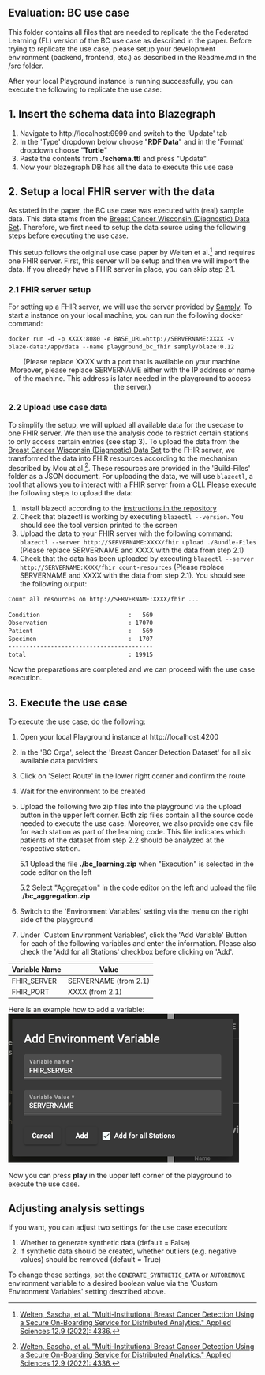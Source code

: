 ## Evaluation: BC use case

This folder contains all files that are needed to replicate the the Federated Learning (FL) version of the BC use case as described in the paper. Before trying to replicate the use case, please setup your development environment (backend, frontend, etc.) as described in the Readme.md in the /src folder.

After your local Playground instance is running successfully, you can execute the following to replicate the use case:

## 1. Insert the schema data into Blazegraph

1. Navigate to http://localhost:9999 and switch to the 'Update' tab
2. In the 'Type' dropdown below choose "**RDF Data**" and in the 'Format' dropdown choose "**Turtle**"
3. Paste the contents from **./schema.ttl** and press "Update".
4. Now your blazegraph DB has all the data to execute this use case

## 2. Setup a local FHIR server with the data

As stated in the paper, the BC use case was executed with (real) sample data. This data stems from the [Breast Cancer Wisconsin (Diagnostic) Data Set](https://www.kaggle.com/datasets/uciml/breast-cancer-wisconsin-data). Therefore, we first need to setup the data source using the following steps before executing the use case.

This setup follows the original use case paper by Welten et al.[^1] and requires one FHIR server. First, this server will be setup and then we will import the data. If you already have a FHIR server in place, you can skip step 2.1.

### 2.1 FHIR server setup

For setting up a FHIR server, we will use the server provided by [Samply](https://github.com/samply/blaze). To start a instance on your local machine, you can run the following docker command:
```
docker run -d -p XXXX:8080 -e BASE_URL=http://SERVERNAME:XXXX -v blaze-data:/app/data --name playground_bc_fhir samply/blaze:0.12
```
<p align="center">
(Please replace XXXX with a port that is available on your machine. Moreover, please replace SERVERNAME either with the IP address or name of the machine. This address is later needed in the playground to access the server.)
</p>


### 2.2 Upload use case data

To simplify the setup, we will upload all available data for the usecase to one FHIR server. We then use the analysis code to restrict certain stations to only access certain entries (see step 3). To upload the data from the [Breast Cancer Wisconsin (Diagnostic) Data Set](https://www.kaggle.com/datasets/uciml/breast-cancer-wisconsin-data) to the FHIR server, we transformed the data into FHIR resources according to the mechanism described by Mou at al.[^1]. These resources are provided in the 'Build-Files' folder as a JSON document. For uploading the data, we will use ```blazectl```, a tool that allows you to interact with a FHIR server from a CLI. Please execute the following steps to upload the data:

1. Install blazectl according to the [instructions in the repository](https://github.com/samply/blazectl/)
2. Check that blazectl is working by executing ```blazectl --version```. You should see the tool version printed to the screen
3. Upload the data to your FHIR server with the following command: ```blazectl --server http://SERVERNAME:XXXX/fhir upload ./Bundle-Files``` (Please replace SERVERNAME and XXXX with the data from step 2.1)
4. Check that the data has been uploaded by executing ```blazectl --server http://SERVERNAME:XXXX/fhir count-resources``` (Please replace SERVERNAME and XXXX with the data from step 2.1). You should see the following output:

``` text
Count all resources on http://SERVERNAME:XXXX/fhir ...

Condition                         :   569
Observation                       : 17070
Patient                           :   569
Specimen                          :  1707
-----------------------------------------
total                             : 19915
```

Now the preparations are completed and we can proceed with the use case execution.

## 3. Execute the use case

To execute the use case, do the following: 

1. Open your local Playground instance at http://localhost:4200
2. In the 'BC Orga', select the 'Breast Cancer Detection Dataset' for all six available data providers 
3. Click on 'Select Route' in the lower right corner and confirm the route
4. Wait for the environment to be created
5. Upload the following two zip files into the playground via the upload button in the upper left corner. Both zip files contain all the source code needed to execute the use case. Moreover, we also provide one csv file for each station as part of the learning code. This file indicates which patients of the dataset from step 2.2 should be analyzed at the respective station.

    5.1 Upload the file **./bc_learning.zip** when "Execution" is selected in the code editor on the left

    5.2 Select "Aggregation" in the code editor on the left and upload the file  **./bc_aggregation.zip**

6. Switch to the 'Environment Variables' setting via the menu on the right side of the playground
7. Under 'Custom Environment Variables', click the 'Add Variable' Button for each of the following variables and enter the information. Please also check the 'Add for all Stations' checkbox before clicking on 'Add'.

| Variable Name | Value                 |
|---------------|-----------------------|
| FHIR_SERVER   | SERVERNAME (from 2.1) |
| FHIR_PORT     | XXXX (from 2.1)       |

Here is an example how to add a variable:
![Image](./example.png "Adding a custom environment variable")

Now you can press **play** in the upper left corner of the playground to execute the use case.

## Adjusting analysis settings

If you want, you can adjust two settings for the use case execution:

1. Whether to generate synthetic data (default = False)
2. If synthetic data should be created, whether outliers (e.g. negative values) should be removed (default = True)

To change these settings, set the  ```GENERATE_SYNTHETIC_DATA``` or ```AUTOREMOVE``` environment variable to a desired boolean value via the 'Custom Environment Variables' setting described above. 

[^1]: [Welten, Sascha, et al. "Multi-Institutional Breast Cancer Detection Using a Secure On-Boarding Service for Distributed Analytics." Applied Sciences 12.9 (2022): 4336.](https://www.mdpi.com/2076-3417/12/9/4336)